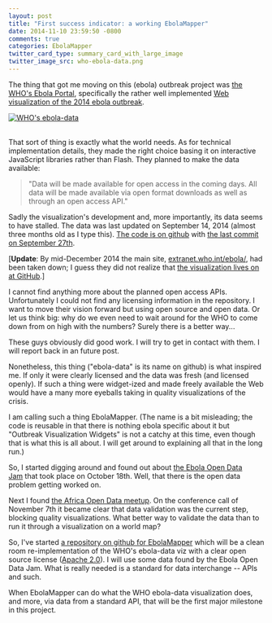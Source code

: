```yaml
---
layout: post
title: "First success indicator: a working EbolaMapper"
date: 2014-11-10 23:59:50 -0800
comments: true
categories: EbolaMapper
twitter_card_type: summary_card_with_large_image
twitter_image_src: who-ebola-data.png
---
```

The thing that got me moving on this (ebola) outbreak project was <a href="https://extranet.who.int/ebola/">the WHO's Ebola Portal</a>, specifically the rather well implemented <a href="https://who-ocr.github.io/ebola-data/">Web visualization of the 2014 ebola outbreak</a>. 

<a title="WHO's Ebola-data" href='https://who-ocr.github.io/ebola-data/'><img src='{{site.cdn_bucket}}twumbshot/{{page.twitter_image_src}}' class='center' alt="WHO's ebola-data" /></a>

<br/>
That sort of thing is exactly what the world needs. As for technical implementation details, they made the right choice basing it on interactive JavaScript libraries rather than Flash. They planned to make the data available:
<blockquote>"Data will be made available for open access in the coming days. All data will be made available via open format downloads as well as through an open access API."</blockquote>

Sadly the visualization's development and, more importantly, its data seems to have stalled. The data was last updated on September 14, 2014 (almost three months old as I type this). <a href="https://github.com/who-ocr/ebola-data">The code is on github</a> with <a href="https://github.com/who-ocr/ebola-data/commit/e15404902e1ffb159bcd79d13508ebcff84a46e2">the last commit on September 27th</a>.

[**Update**: By mid-December 2014 the main site, <a href='https://extranet.who.int/ebola/'>extranet.who.int/ebola/</a>, had been taken down; I guess they did not realize that [the visualization lives on at GitHub](https://who-ocr.github.io/ebola-data/).]

I cannot find anything more about the planned open access APIs. Unfortunately I could not find any licensing information in the repository. I want to move their vision forward but using open source and open data. Or let us think big: why do we even need to wait around for the WHO to come down from on high with the numbers? Surely there is a better way...

These guys obviously did good work. I will try to get in contact with them. I will report back in an future post.

Nonetheless, this thing ("ebola-data" is its name on github) is what inspired me. If only it were clearly licensed and the data was fresh (and licensed openly). If such a thing were widget-ized and made freely available the Web would have a many more eyeballs taking in quality visualizations of the crisis. 

I am calling such a thing EbolaMapper. (The name is a bit misleading; the code is reusable in that there is nothing ebola specific about it but "Outbreak Visualization Widgets" is not a catchy at this time, even though that is what this is all about. I will get around to explaining all that in the long run.)

So, I started digging around and found out about <a href="http://eboladata.org/">the Ebola Open Data Jam</a> that took place on October 18th. Well, that there is the open data problem getting worked on.

Next I found <a href="http://www.meetup.com/Africa-Open-Data/events/210071892/">the Africa Open Data meetup</a>. On the conference call of November 7th it became clear that data validation was the current step, blocking quality visualizations. What better way to validate the data than to run it through a visualization on a world map?

So, I've started <a href="https://github.com/JohnTigue/EbolaMapper">a repository on github for EbolaMapper</a> which will be a clean room re-implementation of the WHO's ebola-data viz with a clear open source license (<a href="https://github.com/JohnTigue/EbolaMapper/blob/master/LICENSE">Apache 2.0</a>). I will use some data found by the Ebola Open Data Jam. What is really needed is a standard for data interchange -- APIs and such.

When EbolaMapper can do what the WHO ebola-data visualization does, and more, via data from a standard API, that will be the first major milestone in this project.